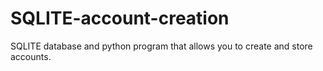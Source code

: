 # SQLITE-account-creation
SQLITE database and python program that allows you to create and store accounts.
